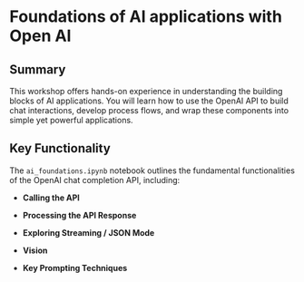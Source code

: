 # Foundations of AI applications with Open AI

## Summary

This workshop offers hands-on experience in understanding the building blocks of AI applications. You will learn how to use the OpenAI API to build chat interactions, develop process flows, and wrap these components into simple yet powerful applications.

## Key Functionality

The `ai_foundations.ipynb` notebook outlines the fundamental functionalities of the OpenAI chat completion API, including:

- **Calling the API**

- **Processing the API Response**

- **Exploring Streaming / JSON Mode**

- **Vision**

- **Key Prompting Techniques**
